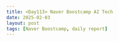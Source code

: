 ```yaml
---
title: <Day113> Naver Boostcamp AI Tech
date: 2025-02-03
layout: post
tags: [Naver Boostcamp, daily report]
---
```

